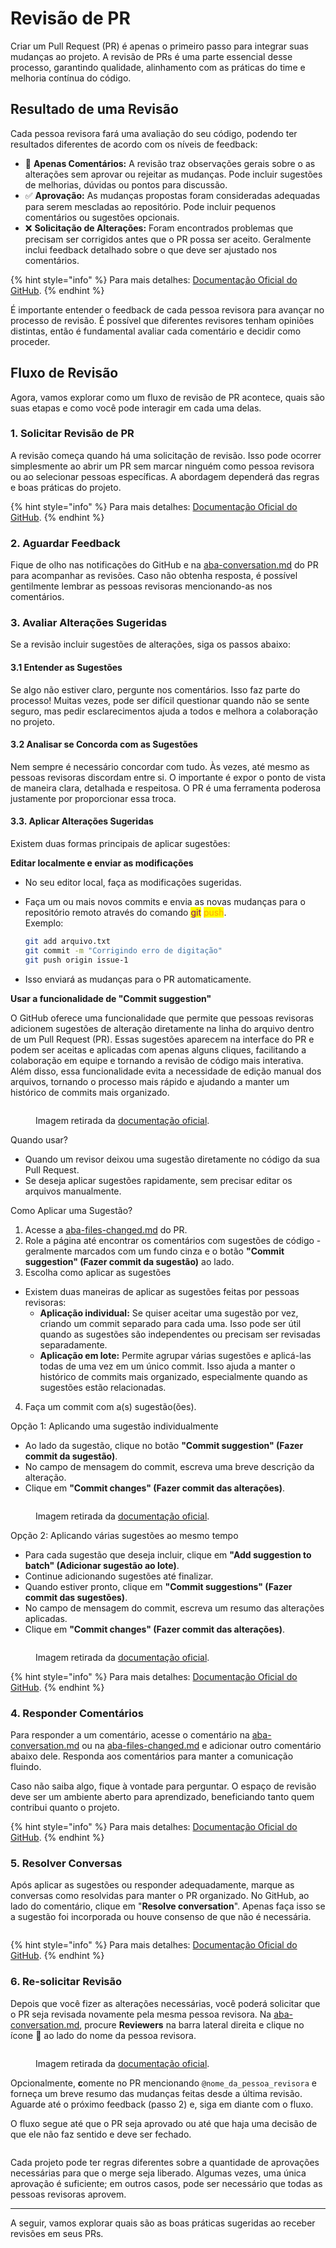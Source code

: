 # Revisão de PR

Criar um Pull Request (PR) é apenas o primeiro passo para integrar suas mudanças ao projeto. A revisão de PRs é uma parte essencial desse processo, garantindo qualidade, alinhamento com as práticas do time e melhoria contínua do código.&#x20;

## Resultado de uma Revisão

Cada pessoa revisora fará uma avaliação do seu código, podendo ter resultados diferentes de acordo com os níveis de feedback:

* 💬 **Apenas Comentários:** A revisão traz observações gerais sobre o as alterações sem aprovar ou rejeitar as mudanças. Pode incluir sugestões de melhorias, dúvidas ou pontos para discussão.
* ✅ **Aprovação:** As mudanças propostas foram consideradas adequadas para serem mescladas ao repositório. Pode incluir pequenos comentários ou sugestões opcionais.
* ❌ **Solicitação de Alterações:** Foram encontrados problemas que precisam ser corrigidos antes que o PR possa ser aceito. Geralmente inclui feedback detalhado sobre o que deve ser ajustado nos comentários.

{% hint style="info" %}
Para mais detalhes: [Documentação Oficial do GitHub](https://docs.github.com/pt/pull-requests/collaborating-with-pull-requests/reviewing-changes-in-pull-requests/about-pull-request-reviews).
{% endhint %}

É importante entender o feedback de cada pessoa revisora para avançar no processo de revisão. É possível que diferentes revisores tenham opiniões distintas, então é fundamental avaliar cada comentário e decidir como proceder.

## Fluxo de Revisão

Agora, vamos explorar como um fluxo de revisão de PR acontece, quais são suas etapas e como você pode interagir em cada uma delas.

### 1. **Solicitar Revisão de PR**

A revisão começa quando há uma solicitação de revisão. Isso pode ocorrer simplesmente ao abrir um PR sem marcar ninguém como pessoa revisora ou ao selecionar pessoas específicas. A abordagem dependerá das regras e boas práticas do projeto.

{% hint style="info" %}
Para mais detalhes: [Documentação Oficial do GitHub](https://docs.github.com/pt/enterprise-cloud@latest/pull-requests/collaborating-with-pull-requests/proposing-changes-to-your-work-with-pull-requests/requesting-a-pull-request-review).
{% endhint %}

### 2. **Aguardar Feedback**

Fique de olho nas notificações do GitHub e na [aba-conversation.md](pagina-do-pr/aba-conversation.md "mention") do PR para acompanhar as revisões. Caso não obtenha resposta, é possível gentilmente lembrar as pessoas revisoras mencionando-as nos comentários.

### 3. Avaliar Alterações Sugeridas

Se a revisão incluir sugestões de alterações, siga os passos abaixo:

#### 3.1 Entender as Sugestões

Se algo não estiver claro, pergunte nos comentários. Isso faz parte do processo! Muitas vezes, pode ser difícil questionar quando não se sente seguro, mas pedir esclarecimentos ajuda a todos e melhora a colaboração no projeto.

#### 3.2 Analisar se Concorda com as Sugestões

Nem sempre é necessário concordar com tudo. Às vezes, até mesmo as pessoas revisoras discordam entre si. O importante é expor o ponto de vista de maneira clara, detalhada e respeitosa. O PR é uma ferramenta poderosa justamente por proporcionar essa troca.

#### 3.3. Aplicar Alterações Sugeridas

Existem duas formas principais de aplicar sugestões:

**Editar localmente e enviar as modificações**

* No seu editor local, faça as modificações sugeridas.
*   Faça um ou mais novos commits e envia as novas mudanças para o repositório remoto através do comando <mark style="color:purple;">git</mark> <mark style="color:orange;">push</mark>.\
    Exemplo:

    ```sh
    git add arquivo.txt
    git commit -m "Corrigindo erro de digitação"
    git push origin issue-1
    ```
* Isso enviará as mudanças para o PR automaticamente.

**Usar a funcionalidade de "Commit suggestion"**

O GitHub oferece uma funcionalidade que permite que pessoas revisoras adicionem sugestões de alteração diretamente na linha do arquivo dentro de um Pull Request (PR). Essas sugestões aparecem na interface do PR e podem ser aceitas e aplicadas com apenas alguns cliques, facilitando a colaboração em equipe e tornando a revisão de código mais interativa. Além disso, essa funcionalidade evita a necessidade de edição manual dos arquivos, tornando o processo mais rápido e ajudando a manter um histórico de commits mais organizado.

<figure><img src="../.gitbook/assets/commit suggestions.png" alt=""><figcaption><p>Imagem retirada da <a href="https://docs.github.com/pt/pull-requests/collaborating-with-pull-requests/reviewing-changes-in-pull-requests/incorporating-feedback-in-your-pull-request#applying-suggested-changes">documentação oficial</a>.</p></figcaption></figure>

Quando usar?

* Quando um revisor deixou uma sugestão diretamente no código da sua Pull Request.
* Se deseja aplicar sugestões rapidamente, sem precisar editar os arquivos manualmente.

Como Aplicar uma Sugestão?

1. Acesse a [aba-files-changed.md](pagina-do-pr/aba-files-changed.md "mention") do PR.
2. Role a página até encontrar os comentários com sugestões de código -geralmente marcados com um fundo cinza e o botão **"Commit suggestion" (Fazer commit da sugestão)** ao lado.
3. Escolha como aplicar as sugestões

* Existem duas maneiras de aplicar as sugestões feitas por pessoas revisoras:
  * **Aplicação individual:** Se quiser aceitar uma sugestão por vez, criando um commit separado para cada uma. Isso pode ser útil quando as sugestões são independentes ou precisam ser revisadas separadamente.
  * **Aplicação em lote:** Permite agrupar várias sugestões e aplicá-las todas de uma vez em um único commit. Isso ajuda a manter o histórico de commits mais organizado, especialmente quando as sugestões estão relacionadas.

4. Faça um commit com a(s) sugestão(ões). &#x20;

Opção 1: Aplicando uma sugestão individualmente

* Ao lado da sugestão, clique no botão **"Commit suggestion" (Fazer commit da sugestão)**.
* No campo de mensagem do commit, escreva uma breve descrição da alteração.
* Clique em **"Commit changes" (Fazer commit das alterações)**.

<figure><img src="../.gitbook/assets/image (110).png" alt=""><figcaption><p>Imagem retirada da <a href="https://docs.github.com/pt/pull-requests/collaborating-with-pull-requests/reviewing-changes-in-pull-requests/incorporating-feedback-in-your-pull-request#applying-suggested-changes">documentação oficial</a>.</p></figcaption></figure>

Opção 2: Aplicando várias sugestões ao mesmo tempo

* Para cada sugestão que deseja incluir, clique em **"Add suggestion to batch" (Adicionar sugestão ao lote)**.
* Continue adicionando sugestões até finalizar.
* Quando estiver pronto, clique em **"Commit suggestions" (Fazer commit das sugestões)**.
* No campo de mensagem do commit, escreva um resumo das alterações aplicadas.
* Clique em **"Commit changes" (Fazer commit das alterações)**.

<figure><img src="../.gitbook/assets/image (111).png" alt=""><figcaption><p>Imagem retirada da <a href="https://docs.github.com/pt/pull-requests/collaborating-with-pull-requests/reviewing-changes-in-pull-requests/incorporating-feedback-in-your-pull-request#applying-suggested-changes">documentação oficial</a>.</p></figcaption></figure>

{% hint style="info" %}
Para mais detalhes: [Documentação Oficial do GitHub](https://docs.github.com/pt/pull-requests/collaborating-with-pull-requests/reviewing-changes-in-pull-requests/incorporating-feedback-in-your-pull-request#applying-suggested-changes).
{% endhint %}

### 4. Responder Comentários

Para responder a um comentário, acesse o comentário na [aba-conversation.md](pagina-do-pr/aba-conversation.md "mention") ou na [aba-files-changed.md](pagina-do-pr/aba-files-changed.md "mention") e adicionar outro comentário abaixo dele. Responda aos comentários para manter a comunicação fluindo.&#x20;

Caso não saiba algo, fique à vontade para perguntar. O espaço de revisão deve ser um ambiente aberto para aprendizado, beneficiando tanto quem contribui quanto o projeto.

{% hint style="info" %}
Para mais detalhes: [Documentação Oficial do GitHub](https://docs.github.com/pt/pull-requests/collaborating-with-pull-requests/reviewing-changes-in-pull-requests/commenting-on-a-pull-request).
{% endhint %}

### 5. Resolver Conversas

Após aplicar as sugestões ou responder adequadamente, marque as conversas como resolvidas para manter o PR organizado. No GitHub, ao lado do comentário, clique em "**Resolve conversation**". Apenas faça isso se a sugestão foi incorporada ou houve consenso de que não é necessária.

<figure><img src="../.gitbook/assets/118- PR resolve conversation (1).png" alt=""><figcaption></figcaption></figure>

{% hint style="info" %}
Para mais detalhes: [Documentação Oficial do GitHub](https://docs.github.com/pt/pull-requests/collaborating-with-pull-requests/reviewing-changes-in-pull-requests/commenting-on-a-pull-request#resolver-conversas).
{% endhint %}

### 6. Re-solicitar Revisão

Depois que você fizer as alterações necessárias, você poderá solicitar que o PR seja revisada novamente pela mesma pessoa revisora. Na [aba-conversation.md](pagina-do-pr/aba-conversation.md "mention"), procure **Reviewers** na barra lateral direita e clique no ícone 🔄 ao lado do nome da pessoa revisora.

<figure><img src="../.gitbook/assets/image (113).png" alt=""><figcaption><p>Imagem retirada da <a href="https://docs.github.com/pt/enterprise-cloud@latest/pull-requests/collaborating-with-pull-requests/proposing-changes-to-your-work-with-pull-requests/requesting-a-pull-request-review#requesting-reviews-from-collaborators-and-organization-members">documentação oficial</a>.</p></figcaption></figure>

Opcionalmente, **c**omente no PR mencionando `@nome_da_pessoa_revisora` e forneça um breve resumo das mudanças feitas desde a última revisão. Aguarde até o próximo feedback (passo 2) e, siga em diante com o fluxo.

O fluxo segue até que o PR seja aprovado ou até que haja uma decisão de que ele não faz sentido e deve ser fechado.

<figure><img src="../.gitbook/assets/Fluxo de Revisão de PR (1).png" alt=""><figcaption></figcaption></figure>

Cada projeto pode ter regras diferentes sobre a quantidade de aprovações necessárias para que o merge seja liberado. Algumas vezes, uma única aprovação é suficiente; em outros casos, pode ser necessário que todas as pessoas revisoras aprovem.

***

A seguir, vamos explorar quais são as boas práticas sugeridas ao receber revisões em seus PRs.
